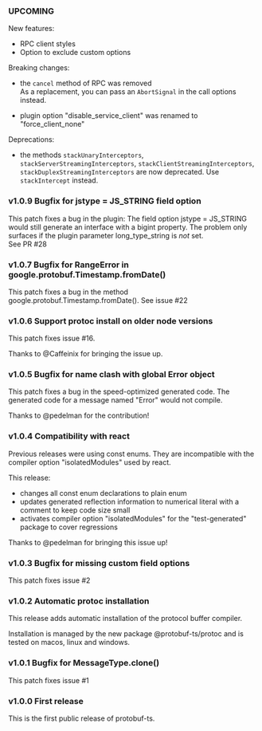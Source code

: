 

### UPCOMING

New features:

- RPC client styles
- Option to exclude custom options

Breaking changes:

- the `cancel` method of RPC was removed  
  As a replacement, you can pass an `AbortSignal` in the call options instead.

- plugin option "disable_service_client" was renamed to "force_client_none"


Deprecations:

- the methods `stackUnaryInterceptors`, `stackServerStreamingInterceptors`, 
  `stackClientStreamingInterceptors`, `stackDuplexStreamingInterceptors` are 
  now deprecated. Use `stackIntercept` instead.



### v1.0.9 Bugfix for jstype = JS_STRING field option

This patch fixes a bug in the plugin: The field option jstype = JS_STRING 
would still generate an interface with a bigint property. The problem only 
surfaces if the plugin parameter long_type_string is *not* set.  
See PR #28


### v1.0.7 Bugfix for RangeError in google.protobuf.Timestamp.fromDate()

This patch fixes a bug in the method google.protobuf.Timestamp.fromDate(). 
See issue #22


### v1.0.6 Support protoc install on older node versions

This patch fixes issue #16.

Thanks to @Caffeinix for bringing the issue up.


### v1.0.5 Bugfix for name clash with global Error object

This patch fixes a bug in the speed-optimized generated code.
The generated code for a message named "Error" would not compile.

Thanks to @pedelman for the contribution!


### v1.0.4 Compatibility with react

Previous releases were using const enums. They are incompatible with the compiler option "isolatedModules" used by react.

This release:

- changes all const enum declarations to plain enum
- updates generated reflection information to numerical literal with a comment to keep code size small
- activates compiler option "isolatedModules" for the "test-generated" package to cover regressions

Thanks to @pedelman for bringing this issue up!



### v1.0.3 Bugfix for missing custom field options

This patch fixes issue #2


### v1.0.2 Automatic protoc installation

This release adds automatic installation of the protocol buffer compiler.

Installation is managed by the new package @protobuf-ts/protoc and is 
tested on macos, linux and windows.


### v1.0.1 Bugfix for MessageType.clone()

This patch fixes issue #1


### v1.0.0 First release

This is the first public release of protobuf-ts.


